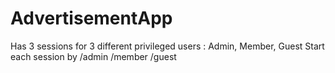 # AdvertisementApp

Has 3 sessions for 3 different privileged users : Admin, Member, Guest
Start each session by 
/admin
/member
/guest
